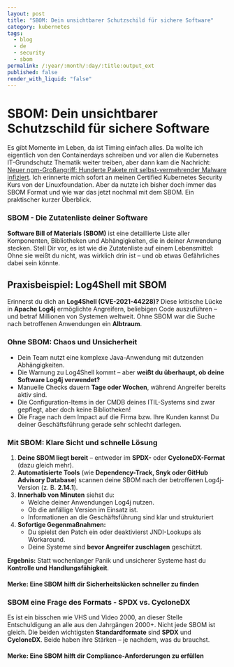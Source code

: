 ```yaml
---
layout: post
title: "SBOM: Dein unsichtbarer Schutzschild für sichere Software"
category: kubernetes
tags:
  - blog
  - de
  - security
  - sbom
permalink: /:year/:month/:day/:title:output_ext
published: false
render_with_liquid: "false"
---
```


# SBOM: Dein unsichtbarer Schutzschild für sichere Software

Es gibt Momente im Leben, da ist Timing einfach alles. Da wollte ich eigentlich von den Containerdays schreiben und vor allen die Kubernetes IT-Grundschutz Thematik weiter treiben, aber dann kam die Nachricht: [Neuer npm-Großangriff: Hunderte Pakete mit selbst-vermehrender Malware infiziert](https://www.heise.de/news/Neuer-NPM-Grossangriff-Selbst-vermehrende-Malware-infiziert-Dutzende-Pakete-10651111.html). Ich erinnerte mich sofort an meinen Certified Kubernetes Security Kurs von der Linuxfoundation. Aber da nutzte ich bisher doch immer das SBOM Format und wie war das jetzt nochmal mit dem SBOM. Ein praktischer kurzer Überblick. 
### SBOM - Die Zutatenliste deiner Software

**Software Bill of Materials (SBOM)** ist eine detaillierte Liste aller Komponenten, Bibliotheken und Abhängigkeiten, die in deiner Anwendung stecken. Stell Dir vor, es ist wie die Zutatenliste auf einem Lebensmittel: Ohne sie weißt du nicht, was wirklich drin ist – und ob etwas Gefährliches dabei sein könnte.

## Praxisbeispiel: Log4Shell mit SBOM

Erinnerst du dich an **Log4Shell (CVE-2021-44228)?** Diese kritische Lücke in **Apache Log4j** ermöglichte Angreifern, beliebigen Code auszuführen – und betraf Millionen von Systemen weltweit. Ohne SBOM war die Suche nach betroffenen Anwendungen ein **Albtraum**.
### Ohne SBOM: Chaos und Unsicherheit
- Dein Team nutzt eine komplexe Java-Anwendung mit dutzenden Abhängigkeiten.
- Die Warnung zu Log4Shell kommt – aber **weißt du überhaupt, ob deine Software Log4j verwendet?**
- Manuelle Checks dauern **Tage oder Wochen**, während Angreifer bereits aktiv sind.
- Die Configuration-Items in der CMDB deines ITIL-Systems sind zwar gepflegt, aber doch keine Bibliotheken!
- Die Frage nach dem Impact auf die Firma bzw. Ihre Kunden kannst Du deiner Geschäftsführung gerade sehr schlecht darlegen.

### Mit SBOM: Klare Sicht und schnelle Lösung
1. **Deine SBOM liegt bereit** – entweder im **SPDX-** oder **CycloneDX-Format** (dazu gleich mehr).
2. **Automatisierte Tools** (wie **Dependency-Track, Snyk oder GitHub Advisory Database**) scannen deine SBOM nach der betroffenen Log4j-Version (z. B. **2.14.1**).
3. **Innerhalb von Minuten** siehst du:
   - Welche deiner Anwendungen Log4j nutzen.
   - Ob die anfällige Version im Einsatz ist.
   - Informationen an die Geschäftsführung sind klar und strukturiert
1. **Sofortige Gegenmaßnahmen:**
   - Du spielst den Patch ein oder deaktivierst JNDI-Lookups als Workaround.
   - Deine Systeme sind **bevor Angreifer zuschlagen** geschützt.

**Ergebnis:** Statt wochenlanger Panik und unsicherer Systeme hast du **Kontrolle und Handlungsfähigkeit**.

#### Merke: **Eine SBOM hilft dir  Sicherheitslücken schneller zu finden** 

### SBOM eine Frage des Formats - SPDX vs. CycloneDX

Es ist ein bisschen wie VHS und Video 2000, an dieser Stelle Entschuldigung an alle aus den Jahrgängen 2000+. Nicht jede SBOM ist gleich. Die beiden wichtigsten **Standardformate** sind **SPDX** und **CycloneDX**. Beide haben ihre Stärken – je nachdem, was du brauchst.

#### Merke: **Eine SBOM hilft dir Compliance-Anforderungen zu erfüllen**